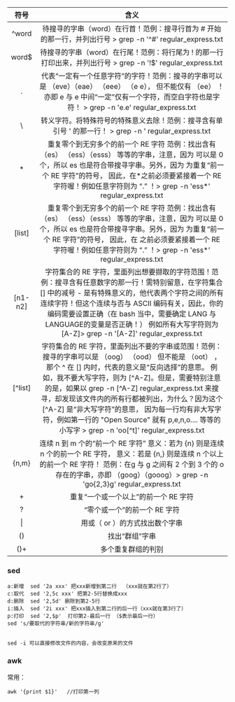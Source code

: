 | 符号 | 含义  |
| :--:  |:--:|
|  ^word  | 待搜寻的字串（word）在行首！范例：搜寻行首为 # 开始的那一行，并列出行号 > grep -n '^#' regular_express.txt  |
|  word$  | 待搜寻的字串（word）在行尾！范例：将行尾为 ! 的那一行打印出来，并列出行号 > grep -n '!$' regular_express.txt  |
|   .     | 代表“一定有一个任意字符”的字符！范例：搜寻的字串可以是 （eve）（eae） （eee） （e e）， 但不能仅有 （ee） ！亦即 e 与 e 中间“一定”仅有一个字符，而空白字符也是字符！ > grep -n 'e.e' regular_express.txt
|   \     | 转义字符。将特殊符号的特殊意义去除！范例：搜寻含有单引号 ' 的那一行！ > grep -n \' regular_express.txt  |
|   *     | 重复零个到无穷多个的前一个 RE 字符 范例：找出含有 （es） （ess）（esss） 等等的字串，注意，因为 可以是 0 个，所以 es 也是符合带搜寻字串。另外，因为 为重复“前一个 RE 字符”的符号， 因此，在\*之前必须要紧接着一个 RE 字符喔！例如任意字符则为 “.” ！> grep -n 'ess*' regular_express.txt
| [list]  | 重复零个到无穷多个的前一个 RE 字符 范例：找出含有 （es） （ess）（esss） 等等的字串，注意，因为 可以是 0 个，所以 es 也是符合带搜寻字串。另外，因为 为重复“前一个 RE 字符”的符号， 因此，在 之前必须要紧接着一个 RE 字符喔！例如任意字符则为 “.” ！> grep -n 'ess*' regular_express.txt
| [n1-n2] | 字符集合的 RE 字符，里面列出想要撷取的字符范围！范例：搜寻含有任意数字的那一行！需特别留意，在字符集合 [] 中的减号 - 是有特殊意义的，他代表两个字符之间的所有连续字符！但这个连续与否与 ASCII 编码有关，因此，你的编码需要设置正确（在 bash 当中，需要确定 LANG 与 LANGUAGE的变量是否正确！） 例如所有大写字符则为 [A-Z]> grep -n '[A-Z]' regular_express.txt
| [^list] | 字符集合的 RE 字符，里面列出不要的字串或范围！范例：搜寻的字串可以是 （oog） （ood） 但不能是 （oot） ，那个 ^ 在 [] 内时，代表的意义是“反向选择”的意思。 例如，我不要大写字符，则为 [^A-Z]。但是，需要特别注意的是，如果以 grep -n [^A-Z] regular_express.txt 来搜寻，却发现该文件内的所有行都被列出，为什么？因为这个 [^A-Z] 是“非大写字符”的意思， 因为每一行均有非大写字符，例如第一行的 "Open Source" 就有 p,e,n,o.... 等等的小写字 > grep -n 'oo[^t]' regular_express.txt
| {n,m} | 连续 n 到 m 个的“前一个 RE 字符” 意义：若为 {n} 则是连续 n 个的前一个 RE 字符， 意义：若是 {n,} 则是连续 n 个以上的前一个 RE 字符！ 范例：在g 与 g 之间有 2 个到 3 个的 o 存在的字串，亦即 （goog）（gooog）> grep -n 'go\{2,3\}g' regular_express.txt
|   +   | 重复“一个或一个以上”的前一个 RE 字符 |
|   ?   | “零个或一个”的前一个 RE 字符  |
|   \|  | 用或（ or ）的方式找出数个字串 |
|  ()   | 找出“群组”字串           |
|  ()+  | 多个重复群组的判别        |

### sed  

```
a:新增  sed '2a xxx' 把xxx新增到第二行  （xxx就在第2行了）  
c:取代  sed '2,5c xxx' 把第2-5行替换成xxx  
d:删除  sed '2,5d' 删除到第2-5行
i:插入  sed '2i xxx' 把xxx插入到第二行的后一行（xxx就在第3行了）  
p:打印  sed '2,$p'  打印第2-最后一行 （$表示最后一行）
sed 's/要取代的字符串/新的字符串/g'


sed -i 可以直接修改文件的内容，会改变原来的文件
```

### awk

常用： 
```
awk '{print $1}'   //打印第一列
```